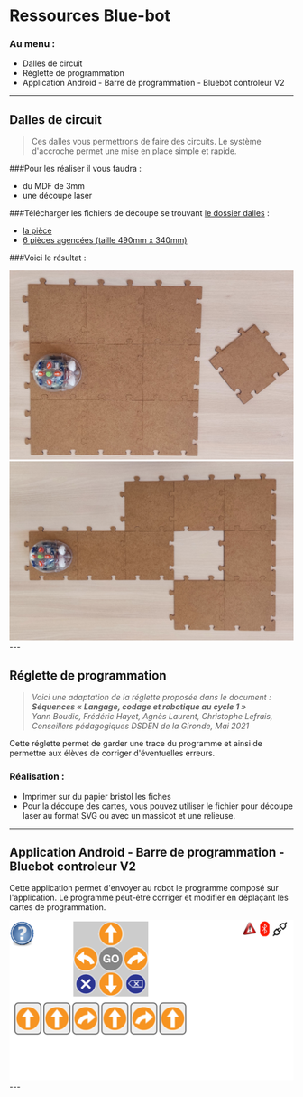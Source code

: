 # Ressources Blue-bot

### Au menu :
- Dalles de circuit
- Réglette de programmation
- Application Android - Barre de programmation - Bluebot controleur V2
---

## Dalles de circuit
>Ces dalles vous permettrons de faire des circuits. Le système d'accroche permet une mise en place simple et rapide.

###Pour les réaliser il vous faudra :
- du MDF de 3mm 
- une découpe laser

###Télécharger les fichiers de découpe se trouvant [le dossier dalles](/blue-bot/dalles/) :
- [la pièce](/blue-bot/dalles/dalle.svg)
- [6 pièces agencées (taille 490mm x 340mm)](/blue-bot/dalles/dalles_x6.svg)

###Voici le résultat :

<img src="/blue-bot/img/Bluebot_Dalles1.jpg" alt="dalles exemple 1" width="600px" >

<img src="/blue-bot/img/Bluebot_Dalles2.jpg" alt="dalles exemple 2" width="600px" >
---

## Réglette de programmation

>_Voici une adaptation de la réglette proposée dans le document :\
>**Séquences « Langage, codage et robotique au cycle 1 »**\
>Yann Boudic, Frédéric Hayet, Agnès Laurent, Christophe Lefrais,\
>Conseillers pédagogiques DSDEN de la Gironde, Mai 2021_

Cette réglette permet de garder une trace du programme et ainsi de permettre aux élèves de corriger d'éventuelles erreurs.

### Réalisation :
- Imprimer sur du papier bristol les fiches
- Pour la découpe des cartes, vous pouvez utiliser le fichier pour découpe laser au format SVG ou avec un massicot et une relieuse.



---
## Application Android - Barre de programmation - Bluebot controleur V2

Cette application permet d'envoyer au robot le programme composé sur l'application.
Le programme peut-être corriger et modifier en déplaçant les cartes de programmation.

 <img src="/blue-bot/img/BlueBot_controleur_V2.png" alt="Capture ecran" width="600px" >
---






